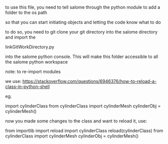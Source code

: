 to use this file, you need to tell salome through the python module to add a folder to the os path

so that you can start initiating objects and letting the code know what to do


to do so, you need to git clone your git directory into the salome directory and import the 

linkGitWorkDirectory.py

into the salome python console.
This will make this folder accessible to all the salome python workspace


note: to re-import modules

we use:
https://stackoverflow.com/questions/6946376/how-to-reload-a-class-in-python-shell

eg. 

import cylinderClass
from cylinderClass import cylinderMesh
cylinderObj = cylinderMesh()

now you made some changes to the class and want to reload it, use:

from importlib import reload
import cylinderClass
reload(cylinderClass)
from cylinderClass import cylinderMesh
cylinderObj = cylinderMesh()

